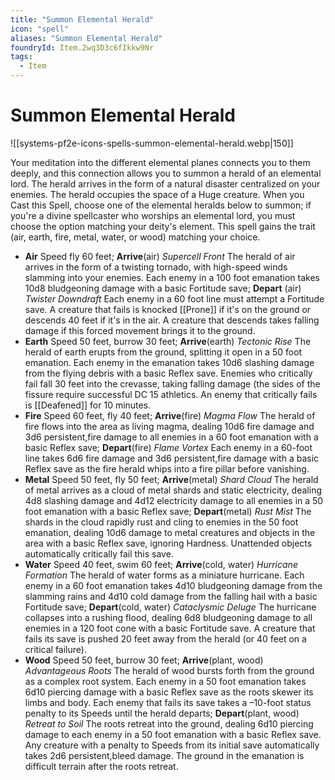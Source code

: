 ```yaml
---
title: "Summon Elemental Herald"
icon: "spell"
aliases: "Summon Elemental Herald"
foundryId: Item.2wq3D3c6fIkkw9Nr
tags:
  - Item
---
```


# Summon Elemental Herald
![[systems-pf2e-icons-spells-summon-elemental-herald.webp|150]]

Your meditation into the different elemental planes connects you to them deeply, and this connection allows you to summon a herald of an elemental lord. The herald arrives in the form of a natural disaster centralized on your enemies. The herald occupies the space of a Huge creature. When you Cast this Spell, choose one of the elemental heralds below to summon; if you're a divine spellcaster who worships an elemental lord, you must choose the option matching your deity's element. This spell gains the trait (air, earth, fire, metal, water, or wood) matching your choice.

*   **Air** Speed fly 60 feet; **Arrive**(air) _Supercell Front_ The herald of air arrives in the form of a twisting tornado, with high-speed winds slamming into your enemies. Each enemy in a 100 foot emanation takes 10d8 bludgeoning damage with a basic Fortitude save; **Depart** (air) _Twister Downdraft_ Each enemy in a 60 foot line must attempt a Fortitude save. A creature that fails is knocked [[Prone]] if it's on the ground or descends 40 feet if it's in the air. A creature that descends takes falling damage if this forced movement brings it to the ground.
*   **Earth** Speed 50 feet, burrow 30 feet; **Arrive**(earth) _Tectonic Rise_ The herald of earth erupts from the ground, splitting it open in a 50 foot emanation. Each enemy in the emanation takes 10d6 slashing damage from the flying debris with a basic Reflex save. Enemies who critically fail fall 30 feet into the crevasse, taking falling damage (the sides of the fissure require successful DC 15 athletics. An enemy that critically fails is [[Deafened]] for 10 minutes.
*   **Fire** Speed 60 feet, fly 40 feet; **Arrive**(fire) _Magma Flow_ The herald of fire flows into the area as living magma, dealing 10d6 fire damage and 3d6 persistent,fire damage to all enemies in a 60 foot emanation with a basic Reflex save; **Depart**(fire) _Flame Vortex_ Each enemy in a 60-foot line takes 6d6 fire damage and 3d6 persistent,fire damage with a basic Reflex save as the fire herald whips into a fire pillar before vanishing.
*   **Metal** Speed 50 feet, fly 50 feet; **Arrive**(metal) _Shard Cloud_ The herald of metal arrives as a cloud of metal shards and static electricity, dealing 4d8 slashing damage and 4d12 electricity damage to all enemies in a 50 foot emanation with a basic Reflex save; **Depart**(metal) _Rust Mist_ The shards in the cloud rapidly rust and cling to enemies in the 50 foot emanation, dealing 10d6 damage to metal creatures and objects in the area with a basic Reflex save, ignoring Hardness. Unattended objects automatically critically fail this save.
*   **Water** Speed 40 feet, swim 60 feet; **Arrive**(cold, water) _Hurricane Formation_ The herald of water forms as a miniature hurricane. Each enemy in a 60 foot emanation takes 4d10 bludgeoning damage from the slamming rains and 4d10 cold damage from the falling hail with a basic Fortitude save; **Depart**(cold, water) _Cataclysmic Deluge_ The hurricane collapses into a rushing flood, dealing 6d8 bludgeoning damage to all enemies in a 120 foot cone with a basic Fortitude save. A creature that fails its save is pushed 20 feet away from the herald (or 40 feet on a critical failure).
*   **Wood** Speed 50 feet, burrow 30 feet; **Arrive**(plant, wood) _Advantageous Roots_ The herald of wood bursts forth from the ground as a complex root system. Each enemy in a 50 foot emanation takes 6d10 piercing damage with a basic Reflex save as the roots skewer its limbs and body. Each enemy that fails its save takes a –10-foot status penalty to its Speeds until the herald departs; **Depart**(plant, wood) _Retreat to Soil_ The roots retreat into the ground, dealing 6d10 piercing damage to each enemy in a 50 foot emanation with a basic Reflex save. Any creature with a penalty to Speeds from its initial save automatically takes 2d6 persistent,bleed damage. The ground in the emanation is difficult terrain after the roots retreat.
